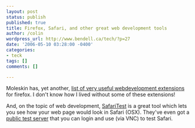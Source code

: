 ```yaml
---
layout: post
status: publish
published: true
title: Firefox, Safari, and other great web development tools
author: /colin
wordpress_url: http://www.bendell.ca/tech/?p=27
date: '2006-05-10 03:28:00 -0400'
categories:
- teck
tags: []
comments: []

---
```

Moleskin has, yet another, [list of very useful webdevelopment extensions](http://www.themoleskin.com/archives/10-firefox-extensions-for-web-development/) for firefox. I don't know how I lived without some of these extensions!

And, on the topic of web development, [SafariTest](http://www.snugtech.com/safaritest/) is a great tool which lets you see how your web page would look in Safari (OSX). They've even got a [public test server](http://www.snugtech.com/blog/) that you can login and use (via VNC) to test Safari.
